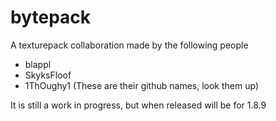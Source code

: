 # bytepack
 A texturepack collaboration made by the following people
 - blappl
 - SkyksFloof
 - 1ThOughy1
 (These are their github names, look them up)
 
 It is still a work in progress, but when released will be for 1.8.9